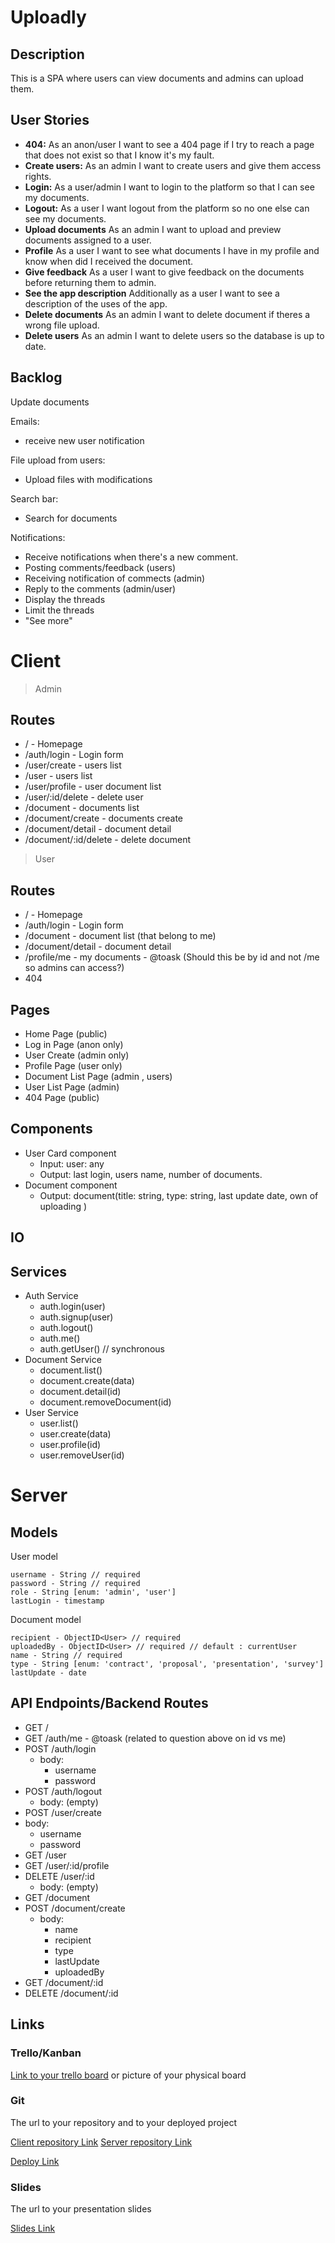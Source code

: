 # Uploadly

## Description

This is a SPA where users can view documents and admins can upload them.

## User Stories

-  **404:** As an anon/user I want to see a 404 page if I try to reach a page that does not exist so that I know it's my fault.
-  **Create users:** As an admin I want to create users and give them access rights.
-  **Login:** As a user/admin I want to login to the platform so that I can see my documents.
-  **Logout:** As a user I want logout from the platform so no one else can see my documents.
-  **Upload documents** As an admin I want to upload and preview documents assigned to a user.
-  **Profile** As a user I want to see what documents I have in my profile and know when did I received the document.
-  **Give feedback** As a user I want to give feedback on the documents before returning them to admin.
-  **See the app description** Additionally as a user I want to see a description of the uses of the app.
-  **Delete documents** As an admin I want to delete document if theres a wrong file upload.
-  **Delete users** As an admin I want to delete users so the database is up to date.


## Backlog

Update documents

Emails:
- receive new user notification

File upload from users:
- Upload files with modifications

Search bar:
- Search for documents

Notifications:
- Receive notifications when there's a new comment.
- Posting comments/feedback (users)
- Receiving notification of commects (admin)
- Reply to the comments (admin/user)
- Display the threads
- Limit the threads
- "See more"
  
# Client

> Admin
## Routes

- / - Homepage
- /auth/login - Login form
- /user/create - users list
- /user - users list
- /user/profile - user document list
- /user/:id/delete - delete user
- /document - documents list
- /document/create - documents create
- /document/detail - document detail 
- /document/:id/delete - delete document

> User
## Routes

- / - Homepage
- /auth/login - Login form
- /document - document list (that belong to me)
- /document/detail - document detail 
- /profile/me - my documents - @toask (Should this be by id and not /me so admins can access?)
- 404

## Pages

- Home Page (public)
- Log in Page (anon only)
- User Create (admin only)
- Profile Page (user only)
- Document List Page (admin , users)
- User List Page (admin)
- 404 Page (public)

## Components

- User Card component
  - Input: user: any
  - Output: last login, users name, number of documents.
- Document component
  - Output: document(title: string, type: string, last update date, own of uploading )

## IO


## Services

- Auth Service
  - auth.login(user)
  - auth.signup(user)
  - auth.logout()
  - auth.me()
  - auth.getUser() // synchronous
- Document Service
  - document.list()
  - document.create(data)
  - document.detail(id)
  - document.removeDocument(id)   
- User Service
  - user.list()
  - user.create(data)
  - user.profile(id)
  - user.removeUser(id)

# Server

## Models

User model

```
username - String // required
password - String // required
role - String [enum: 'admin', 'user']
lastLogin - timestamp
```

Document model

```
recipient - ObjectID<User> // required
uploadedBy - ObjectID<User> // required // default : currentUser
name - String // required
type - String [enum: 'contract', 'proposal', 'presentation', 'survey']
lastUpdate - date
```

## API Endpoints/Backend Routes

- GET /
- GET /auth/me - @toask (related to question above on id vs me)
- POST /auth/login
  - body:
    - username
    - password
- POST /auth/logout
  - body: (empty)
- POST /user/create
 - body:
    - username
    - password
- GET /user
- GET /user/:id/profile
- DELETE /user/:id
  - body: (empty)
- GET /document
- POST /document/create
  - body:
    - name
    - recipient
    - type
    - lastUpdate
    - uploadedBy
- GET /document/:id
- DELETE /document/:id


## Links

### Trello/Kanban

[Link to your trello board](https://trello.com) or picture of your physical board

### Git

The url to your repository and to your deployed project

[Client repository Link](http://github.com)
[Server repository Link](http://github.com)

[Deploy Link](http://heroku.com)

### Slides

The url to your presentation slides

[Slides Link](http://slides.com)